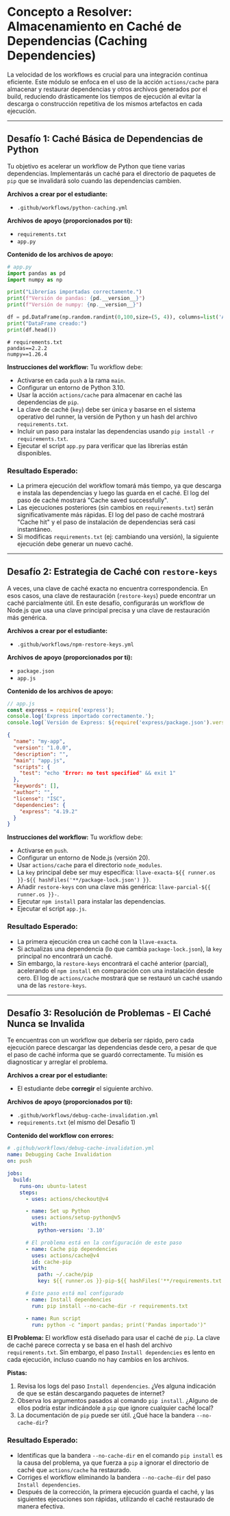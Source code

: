 # Concepto a Resolver: Almacenamiento en Caché de Dependencias (Caching Dependencies)
La velocidad de los workflows es crucial para una integración continua eficiente. Este módulo se enfoca en el uso de la acción `actions/cache` para almacenar y restaurar dependencias y otros archivos generados por el build, reduciendo drásticamente los tiempos de ejecución al evitar la descarga o construcción repetitiva de los mismos artefactos en cada ejecución.

---

## Desafío 1: Caché Básica de Dependencias de Python
Tu objetivo es acelerar un workflow de Python que tiene varias dependencias. Implementarás un caché para el directorio de paquetes de `pip` que se invalidará solo cuando las dependencias cambien.

**Archivos a crear por el estudiante:**
- `.github/workflows/python-caching.yml`

**Archivos de apoyo (proporcionados por ti):**
- `requirements.txt`
- `app.py`

**Contenido de los archivos de apoyo:**
```python
# app.py
import pandas as pd
import numpy as np

print("Librerías importadas correctamente.")
print(f"Versión de pandas: {pd.__version__}")
print(f"Versión de numpy: {np.__version__}")

df = pd.DataFrame(np.random.randint(0,100,size=(5, 4)), columns=list('ABCD'))
print("DataFrame creado:")
print(df.head())
```
```text
# requirements.txt
pandas==2.2.2
numpy==1.26.4
```

**Instrucciones del workflow:**
Tu workflow debe:
- Activarse en cada `push` a la rama `main`.
- Configurar un entorno de Python 3.10.
- Usar la acción `actions/cache` para almacenar en caché las dependencias de `pip`.
- La clave de caché (`key`) debe ser única y basarse en el sistema operativo del runner, la versión de Python y un hash del archivo `requirements.txt`.
- Incluir un paso para instalar las dependencias usando `pip install -r requirements.txt`.
- Ejecutar el script `app.py` para verificar que las librerías están disponibles.

### Resultado Esperado:
- La primera ejecución del workflow tomará más tiempo, ya que descarga e instala las dependencias y luego las guarda en el caché. El log del paso de caché mostrará "Cache saved successfully".
- Las ejecuciones posteriores (sin cambios en `requirements.txt`) serán significativamente más rápidas. El log del paso de caché mostrará "Cache hit" y el paso de instalación de dependencias será casi instantáneo.
- Si modificas `requirements.txt` (ej: cambiando una versión), la siguiente ejecución debe generar un nuevo caché.

---

## Desafío 2: Estrategia de Caché con `restore-keys`
A veces, una clave de caché exacta no encuentra correspondencia. En esos casos, una clave de restauración (`restore-keys`) puede encontrar un caché parcialmente útil. En este desafío, configurarás un workflow de Node.js que usa una clave principal precisa y una clave de restauración más genérica.

**Archivos a crear por el estudiante:**
- `.github/workflows/npm-restore-keys.yml`

**Archivos de apoyo (proporcionados por ti):**
- `package.json`
- `app.js`

**Contenido de los archivos de apoyo:**
```javascript
// app.js
const express = require('express');
console.log('Express importado correctamente.');
console.log(`Versión de Express: ${require('express/package.json').version}`);
```
```json
{
  "name": "my-app",
  "version": "1.0.0",
  "description": "",
  "main": "app.js",
  "scripts": {
    "test": "echo "Error: no test specified" && exit 1"
  },
  "keywords": [],
  "author": "",
  "license": "ISC",
  "dependencies": {
    "express": "4.19.2"
  }
}
```

**Instrucciones del workflow:**
Tu workflow debe:
- Activarse en `push`.
- Configurar un entorno de Node.js (versión 20).
- Usar `actions/cache` para el directorio `node_modules`.
- La `key` principal debe ser muy específica: `llave-exacta-${{ runner.os }}-${{ hashFiles('**/package-lock.json') }}`.
- Añadir `restore-keys` con una clave más genérica: `llave-parcial-${{ runner.os }}-`.
- Ejecutar `npm install` para instalar las dependencias.
- Ejecutar el script `app.js`.

### Resultado Esperado:
- La primera ejecución crea un caché con la `llave-exacta`.
- Si actualizas una dependencia (lo que cambia `package-lock.json`), la `key` principal no encontrará un caché.
- Sin embargo, la `restore-keys` encontrará el caché anterior (parcial), acelerando el `npm install` en comparación con una instalación desde cero. El log de `actions/cache` mostrará que se restauró un caché usando una de las `restore-keys`.

---

## Desafío 3: Resolución de Problemas - El Caché Nunca se Invalida
Te encuentras con un workflow que debería ser rápido, pero cada ejecución parece descargar las dependencias desde cero, a pesar de que el paso de caché informa que se guardó correctamente. Tu misión es diagnosticar y arreglar el problema.

**Archivos a crear por el estudiante:**
- El estudiante debe **corregir** el siguiente archivo.

**Archivos de apoyo (proporcionados por ti):**
- `.github/workflows/debug-cache-invalidation.yml`
- `requirements.txt` (el mismo del Desafío 1)

**Contenido del workflow con errores:**
```yaml
# .github/workflows/debug-cache-invalidation.yml
name: Debugging Cache Invalidation
on: push

jobs:
  build:
    runs-on: ubuntu-latest
    steps:
      - uses: actions/checkout@v4

      - name: Set up Python
        uses: actions/setup-python@v5
        with:
          python-version: '3.10'

      # El problema está en la configuración de este paso
      - name: Cache pip dependencies
        uses: actions/cache@v4
        id: cache-pip
        with:
          path: ~/.cache/pip
          key: ${{ runner.os }}-pip-${{ hashFiles('**/requirements.txt') }}

      # Este paso está mal configurado
      - name: Install dependencies
        run: pip install --no-cache-dir -r requirements.txt

      - name: Run script
        run: python -c "import pandas; print('Pandas importado')"
```

**El Problema:**
El workflow está diseñado para usar el caché de `pip`. La clave de caché parece correcta y se basa en el hash del archivo `requirements.txt`. Sin embargo, el paso `Install dependencies` es lento en cada ejecución, incluso cuando no hay cambios en los archivos.

**Pistas:**
1.  Revisa los logs del paso `Install dependencies`. ¿Ves alguna indicación de que se están descargando paquetes de internet?
2.  Observa los argumentos pasados al comando `pip install`. ¿Alguno de ellos podría estar indicándole a `pip` que ignore cualquier caché local?
3.  La documentación de `pip` puede ser útil. ¿Qué hace la bandera `--no-cache-dir`?

### Resultado Esperado:
- Identificas que la bandera `--no-cache-dir` en el comando `pip install` es la causa del problema, ya que fuerza a `pip` a ignorar el directorio de caché que `actions/cache` ha restaurado.
- Corriges el workflow eliminando la bandera `--no-cache-dir` del paso `Install dependencies`.
- Después de la corrección, la primera ejecución guarda el caché, y las siguientes ejecuciones son rápidas, utilizando el caché restaurado de manera efectiva.
